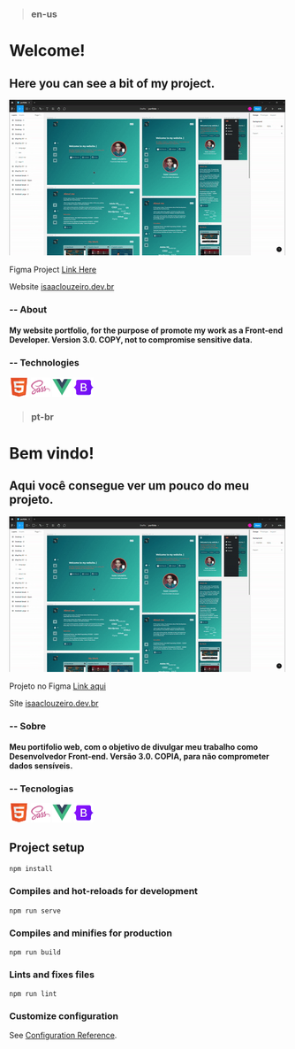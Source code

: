 > ### en-us
# Welcome!

## Here you can see a bit of my project.

![](https://github.com/IsaacLouzeiro/isaaclouzeiro-dev/blob/master/isaaclouzeiro-dev-gif.gif "Preview")

Figma Project <a href="https://www.figma.com/file/vN21gaoQlZc9FDGZRCeU0b/portfolio?node-id=0%3A1" target="_blank">Link Here</a><br>

Website <a href="https://isaaclouzeiro.dev.br" target="_blank">isaaclouzeiro.dev.br</a>

### -- About

#### My website portfolio, for the purpose of promote my work as a Front-end Developer. Version 3.0. COPY, not to compromise sensitive data.

### -- Technologies

<span><img src="https://raw.githubusercontent.com/devicons/devicon/master/icons/html5/html5-original.svg" width="35px" alt="Html 5" title="Html 5" /></span>
<span><img src="https://raw.githubusercontent.com/devicons/devicon/master/icons/sass/sass-original.svg" width="35px" alt="Sass" title="Sass" /></span>
<span><img src="https://raw.githubusercontent.com/devicons/devicon/master/icons/vuejs/vuejs-original.svg" width="35px" alt="Vue 3" title="Vue3"/></span>
<span><img src="https://raw.githubusercontent.com/devicons/devicon/master/icons/bootstrap/bootstrap-original.svg" width="35px" alt="Bootstrap" title="Bootstrap" /></span>


> ### pt-br
# Bem vindo!

## Aqui você consegue ver um pouco do meu projeto.

![](https://github.com/IsaacLouzeiro/isaaclouzeiro-dev/blob/master/isaaclouzeiro-dev-gif.gif "Preview")

Projeto no Figma <a href="https://www.figma.com/file/vN21gaoQlZc9FDGZRCeU0b/portfolio?node-id=0%3A1" target="_blank">Link aqui</a><br>

Site <a href="https://isaaclouzeiro.dev.br" target="_blank">isaaclouzeiro.dev.br</a>

### -- Sobre

#### Meu portifolio web, com o objetivo de divulgar meu trabalho como Desenvolvedor Front-end. Versão 3.0. COPIA, para não comprometer dados sensíveis.

### -- Tecnologias


<span><img src="https://raw.githubusercontent.com/devicons/devicon/master/icons/html5/html5-original.svg" width="35px" alt="Html 5" title="Html 5" /></span>
<span><img src="https://raw.githubusercontent.com/devicons/devicon/master/icons/sass/sass-original.svg" width="35px" alt="Sass" title="Sass" /></span>
<span><img src="https://raw.githubusercontent.com/devicons/devicon/master/icons/vuejs/vuejs-original.svg" width="35px" alt="Vue 3" title="Vue3"/></span>
<span><img src="https://raw.githubusercontent.com/devicons/devicon/master/icons/bootstrap/bootstrap-original.svg" width="35px" alt="Bootstrap" title="Bootstrap" /></span>


## Project setup
```
npm install
```

### Compiles and hot-reloads for development
```
npm run serve
```

### Compiles and minifies for production
```
npm run build
```

### Lints and fixes files
```
npm run lint
```

### Customize configuration
See [Configuration Reference](https://cli.vuejs.org/config/).
